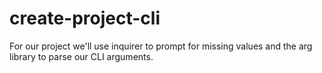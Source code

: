 # create-project-cli
For our project we'll use inquirer to prompt for missing values and the arg library to parse our CLI arguments.